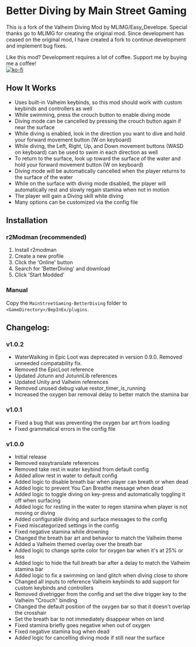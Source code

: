 # Better Diving by Main Street Gaming
This is a fork of the Valheim Diving Mod by MLIMG/Easy_Develope. Special thanks go to MLIMG for creating the original mod. Since development has ceased on the original mod, I have created a fork to continue development and implement bug fixes. 

Like this mod? Development requires a lot of coffee. Support me by buying me a coffee!  
[![ko-fi](https://storage.ko-fi.com/cdn/kofi1.png)](https://ko-fi.com/Z8Z6IHWJT)

## How It Works
- Uses built-in Valheim keybinds, so this mod should work with custom keybinds and controllers as well
- While swimming, press the crouch button to enable diving mode
- Diving mode can be cancelled by pressing the crouch button again if near the surface
- While diving is enabled, look in the direction you want to dive and hold your forward movement button (W on keyboard)
- While diving, the Left, Right, Up, and Down movement buttons (WASD on keyboard) can be used to swim in each direction as well
- To return to the surface, look up toward the surface of the water and hold your forward movement button (W on keyboard)
- Diving mode will be automatically cancelled when the player returns to the surface of the water
- While on the surface with diving mode disabled, the player will automatically rest and slowly regain stamina when not in motion
- The player will gain a Diving skill while diving
- Many options can be customized via the config file

## Installation

### r2Modman (recommended)
1. Install r2modman
2. Create a new profile
3. Click the 'Online' button
4. Search for 'BetterDiving' and download
5. Click 'Start Modded'

### Manual
Copy the `MainStreetGaming-BetterDiving` folder to `<GameDirectory>/BepInEx/plugins`.

## Changelog:

### v1.0.2
- WaterWalking in Epic Loot was deprecated in version 0.9.0. Removed unneeded compatability fix.
- Removed the EpicLoot reference
- Updated Jotunn and JotunnLib references
- Updated Unity and Valheim references
- Removed unused debug value restor_timer_is_running
- Increased the oxygen bar removal delay to better match the stamina bar

### v1.0.1
- Fixed a bug that was preventing the oxygen bar art from loading
- Fixed grammatical errors in the config file

### v1.0.0
- Initial release
- Removed easytranslate references
- Removed take rest in water keybind from default config
- Added allow rest in water to default config
- Added logic to disable breath bar when player can breath or when dead
- Added logic to prevent You Can Breathe message when dead
- Added logic to toggle diving on key-press and automatically toggling it off when surfacing
- Added logic for resting in the water to regen stamina when player is not moving or diving
- Added configurable diving and surface messages to the config
- Fixed miscategorized settings in the config
- Fixed negative stamina while drowning
- Changed the breath bar art and behavior to match the Valheim theme
- Added a Valheim themed overlay over the breath bar
- Added logic to change sprite color for oxygen bar when it's at 25% or less
- Added logic to hide the full breath bar after a delay to match the Valheim stamina bar
- Added logic to fix a swimming on land glitch when diving close to shore
- Changed all inputs to reference Valheim keybinds to add support for custom keybinds and controllers
- Removed divetrigger from the config and set the dive trigger key to the Valheim "Crouch" binding
- Changed the default position of the oxygen bar so that it doesn't overlap the crosshair
- Set the breath bar to not immediately disappear when on land
- Fixed stamina briefly goes negative when out of oxygen
- Fixed negative stamina bug when dead
- Added logic for cancelling diving mode if still near the surface
